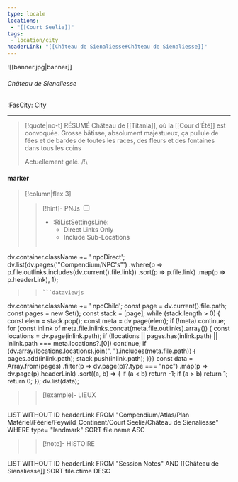 ```yaml
---
type: locale
locations:
 - "[[Court Seelie]]"
tags:
 - location/city
headerLink: "[[Château de Sienaliesse#Château de Sienaliesse]]"
---
```


![[banner.jpg|banner]]
###### Château de Sienaliesse
<span class="sub2">:FasCity: City</span>
___

> [!quote|no-t] RÉSUMÉ
>Château de [[Titania]], où la [[Cour d'Été]] est convoquée.
>Grosse bâtisse, absolument majestueux, ça pullule de fées et de bardes de toutes les races, des fleurs et des fontaines dans tous les coins
>
>Actuellement gelé. /!\

#### marker
> [!column|flex 3]
> > [!hint]-  PNJs
> > <input type="checkbox" id="npc"/><ul class="sortMenu"><li class="sortIcon">:RiListSettingsLine:<ul class="dropdown npcedit"><li><label for="npc" class="directLabel active">Direct Links Only</label></li><li><label for="npc" class="childLabel">Include Sub-Locations</label></li></ul></li></ul>
> >```dataviewjs
dv.container.className += ' npcDirect';
dv.list(dv.pages('"Compendium/NPC\'s"')
 .where(p => p.file.outlinks.includes(dv.current().file.link))
.sort(p => p.file.link)
.map(p => p.headerLink), 1);
>>```
>>```dataviewjs
dv.container.className += ' npcChild';
const page = dv.current().file.path;
const pages = new Set();
const stack = [page];
while (stack.length > 0) {
const elem = stack.pop();
const meta = dv.page(elem);
if (!meta) continue;
for (const inlink of meta.file.inlinks.concat(meta.file.outlinks).array()) {
const locations = dv.page(inlink.path);
if (!locations || pages.has(inlink.path) || inlink.path === meta.locations?.[0]) continue;
 if (dv.array(locations.locations).join(", ").includes(meta.file.path)) {
 pages.add(inlink.path);
 stack.push(inlink.path);
}}}
const data = Array.from(pages)
.filter(p => dv.page(p)?.type === "npc")
.map(p => dv.page(p).headerLink)
.sort((a, b) => {
if (a < b) return -1;
if (a > b) return 1;
return 0;
});
dv.list(data);
> 
>> [!example]- LIEUX
>>```dataview
LIST WITHOUT ID headerLink
FROM "Compendium/Atlas/Plan Matériel/Féérie/Feywild_Continent/Court Seelie/Château de Sienaliesse"
WHERE type= "landmark"
SORT file.name ASC
>
>> [!note]- HISTOIRE
>>```dataview
LIST WITHOUT ID headerLink
FROM "Session Notes" AND [[Château de Sienaliesse]]
SORT file.ctime DESC